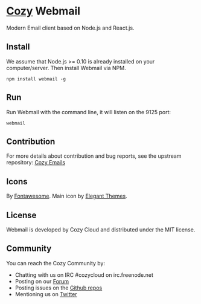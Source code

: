 # [Cozy](http://cozy.io) Webmail

Modern Email client based on Node.js and React.js.

## Install

We assume that Node.js >= 0.10 is already installed on your computer/server.
Then install Webmail via NPM.

    npm install webmail -g


## Run

Run Webmail with the command line, it will listen on the 9125 port:

    webmail

## Contribution


For more details about contribution and bug reports, see the upstream repository:
[Cozy Emails](https://github.com/cozy/cozy-emails)

## Icons

By [Fontawesome](http://fortawesome.github.io/Font-Awesome/).
Main icon by [Elegant Themes](http://www.elegantthemes.com/blog/freebie-of-the-week/beautiful-flat-icons-for-free).


## License

Webmail is developed by Cozy Cloud and distributed under the MIT license.


## Community

You can reach the Cozy Community by:

* Chatting with us on IRC #cozycloud on irc.freenode.net
* Posting on our [Forum](https://groups.google.com/forum/?fromgroups#!forum/cozy-cloud)
* Posting issues on the [Github repos](https://github.com/mycozycloud/)
* Mentioning us on [Twitter](http://twitter.com/mycozycloud)
